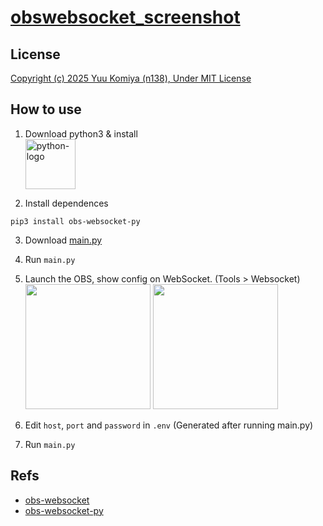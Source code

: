 # [obswebsocket_screenshot](https://github.com/n138-kz/obswebsocket_screenshot)

## License

[Copyright (c) 2025 Yuu Komiya (n138), Under MIT License](LICENSE)

## How to use

1. Download python3 & install  
<a href="https://www.python.org/downloads/"><img alt="python-logo" src="https://www.python.org/static/img/python-logo.png" height="80px"></a>

2. Install dependences  
```pip
pip3 install obs-websocket-py
```

3. Download [main.py](main.py)
4. Run `main.py`
5. Launch the OBS, show config on WebSocket. (Tools > Websocket)  
   <img alt="" height="200px" src="https://github.com/user-attachments/assets/826b73f1-1df8-442a-bb78-3c604ed85d60">
   <img alt="" height="200px" src="https://github.com/user-attachments/assets/f5bff614-8fa4-4d39-ac66-67d00fd2ca52">

7. Edit `host`, `port` and `password` in `.env` (Generated after running main.py)
8. Run `main.py`

## Refs

- [obs-websocket](https://github.com/obsproject/obs-websocket)
- [obs-websocket-py](https://github.com/Elektordi/obs-websocket-py?tab=readme-ov-file)
